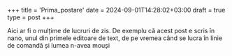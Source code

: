 +++
title = 'Prima_postare'
date = 2024-09-01T14:28:02+03:00
draft = true
type = post
+++

Aici ar fi o mulțime de lucruri de zis. De exemplu că acest post e scris în nano, unul din primele editoare de text, de pe vremea când se lucra în linie de comandă și lumea n-avea mouși



